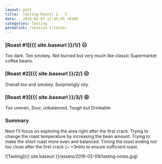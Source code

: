 ```yaml
---
layout: post
title:  Tasting Roasts 1 - 3
date:   2016-02-07 12:45:45 +0100
categories: Tasting
permalink: /session-1-taste/
---
```


### [Roast #1]({{ site.baseurl }}/1/) ☹️

Too dark. Too smokey. Not burned but very much like classic Supermarket coffee beans.

### [Roast #2]({{ site.baseurl }}/2/) 😒

Overall too and smokey. Surprisingly oily.

### [Roast #3]({{ site.baseurl }}/3/) 😝

Too uneven, Sour, unbalanced. Tough but Drinkable

### Summary

Next I'll focus on exploring the area right after the first crack. Trying to  change the roast temperature by increasing the bean amount. Trying to make the short roast more even and balanced. Timing the roast ending not too close after the first crack (~ +3min) to ensure sufficient roast.

![Tasting]({{ site.baseurl }}/assets/2016-02-09/tasting-notes.jpg)
